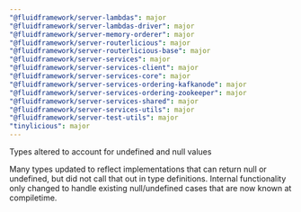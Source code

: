 ```yaml
---
"@fluidframework/server-lambdas": major
"@fluidframework/server-lambdas-driver": major
"@fluidframework/server-memory-orderer": major
"@fluidframework/server-routerlicious": major
"@fluidframework/server-routerlicious-base": major
"@fluidframework/server-services": major
"@fluidframework/server-services-client": major
"@fluidframework/server-services-core": major
"@fluidframework/server-services-ordering-kafkanode": major
"@fluidframework/server-services-ordering-zookeeper": major
"@fluidframework/server-services-shared": major
"@fluidframework/server-services-utils": major
"@fluidframework/server-test-utils": major
"tinylicious": major
---
```


Types altered to account for undefined and null values

Many types updated to reflect implementations that can return null or undefined, but did not call that out in type definitions. Internal functionality only changed to handle existing null/undefined cases that are now known at compiletime.
